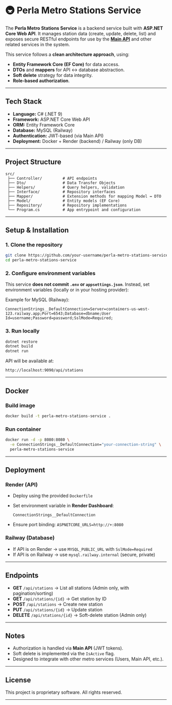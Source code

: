 # 🚇 Perla Metro Stations Service

The **Perla Metro Stations Service** is a backend service built with **ASP.NET Core Web API**.
It manages station data (create, update, delete, list) and exposes secure RESTful endpoints for use by the [**Main API**](https://github.com/bxnjadev/perla-metro-main-api) and other related services in the system.

This service follows a **clean architecture approach**, using:

* **Entity Framework Core (EF Core)** for data access.
* **DTOs** and **mappers** for API ↔️ database abstraction.
* **Soft delete** strategy for data integrity.
* **Role-based authorization**.

---

## Tech Stack

* **Language:** C# (.NET 9)
* **Framework:** ASP.NET Core Web API
* **ORM:** Entity Framework Core
* **Database:** MySQL (Railway)
* **Authentication:** JWT-based (via Main API)
* **Deployment:** Docker + Render (backend) / Railway (only DB)

---

## Project Structure

```
src/
 ├── Controller/         # API endpoints
 ├── Dto/                # Data Transfer Objects
 ├── Helpers/            # Query helpers, validation
 ├── Interface/          # Repository interfaces
 ├── Mapper/             # Extension methods for mapping Model ↔ DTO
 ├── Model/              # Entity models (EF Core)
 ├── Repository/         # Repository implementations
 └── Program.cs          # App entrypoint and configuration
```

---

## Setup & Installation

### 1. Clone the repository

```bash
git clone https://github.com/your-username/perla-metro-stations-service.git
cd perla-metro-stations-service
```

### 2. Configure environment variables

This service **does not commit `.env` or `appsettings.json`**.
Instead, set environment variables (locally or in your hosting provider):

Example for MySQL (Railway):

```
ConnectionStrings__DefaultConnection=Server=containers-us-west-123.railway.app;Port=6543;Database=dbname;User Id=username;Password=password;SslMode=Required;
```

### 3. Run locally

```bash
dotnet restore
dotnet build
dotnet run
```

API will be available at:

```
http://localhost:9090/api/stations
```

---

## Docker

### Build image

```bash
docker build -t perla-metro-stations-service .
```

### Run container

```bash
docker run -d -p 8080:8080 \
  -e ConnectionStrings__DefaultConnection="your-connection-string" \
  perla-metro-stations-service
```

---

## Deployment

### Render (API)

* Deploy using the provided `Dockerfile`
* Set environment variable in **Render Dashboard**:

  ```
  ConnectionStrings__DefaultConnection
  ```
* Ensure port binding: `ASPNETCORE_URLS=http://+:8080`

### Railway (Database)

* If API is on Render → use `MYSQL_PUBLIC_URL` with `SslMode=Required`
* If API is on Railway → use `mysql.railway.internal` (secure, private)

---

## Endpoints

* **GET** `/api/stations` → List all stations (Admin only, with pagination/sorting)
* **GET** `/api/stations/{id}` → Get station by ID
* **POST** `/api/stations` → Create new station
* **PUT** `/api/stations/{id}` → Update station
* **DELETE** `/api/stations/{id}` → Soft-delete station (Admin only)

---

## Notes

* Authorization is handled via **Main API** (JWT tokens).
* Soft delete is implemented via the `IsActive` flag.
* Designed to integrate with other metro services (Users, Main API, etc.).

---

## License

This project is proprietary software. All rights reserved.

---